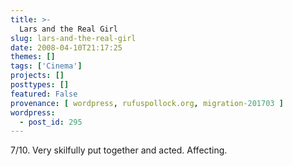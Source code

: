 ```yaml
---
title: >-
  Lars and the Real Girl
slug: lars-and-the-real-girl
date: 2008-04-10T21:17:25
themes: []
tags: ['Cinema']
projects: []
posttypes: []
featured: False
provenance: [ wordpress, rufuspollock.org, migration-201703 ]
wordpress:
  - post_id: 295
---
```


7/10. Very skilfully put together and acted. Affecting.

